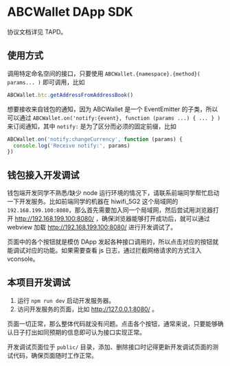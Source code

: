 # ABCWallet DApp SDK

协议文档详见 TAPD。


## 使用方式

调用特定命名空间的接口，只要使用 `ABCWallet.{namespace}.{method}( params... )` 即可调用，比如

```js
ABCWallet.btc.getAddressFromAddressBook()
```

想要接收来自钱包的通知，因为 ABCWallet 是一个 EventEmitter 的子类，所以可以通过 `ABCWallet.on('notify:{event}, function (params ...) { ... } )` 来订阅通知，其中 `notify:` 是为了区分而必须的固定前缀，比如

```js
ABCWallet.on('notify:changeCurrency', function (params) {
  console.log('Receive notify:', params)
})
```


## 钱包接入开发调试

钱包端开发同学不熟悉/缺少 node 运行环境的情况下，请联系前端同学帮忙启动一下开发服务。比如前端同学的机器在 hiwifi_5G2 这个局域网的 `192.168.199.100:8080`，那么首先需要加入同一个局域网，然后尝试用浏览器打开 http://192.168.199.100:8080/ ，确保浏览器能够打开成功后，就可以通过 webview 加载 http://192.168.199.100:8080/ 进行开发调试了。

页面中的各个按钮就是模仿 DApp 发起各种接口调用的，所以点击对应的按钮就能调试对应的功能。如果需要查看 js 日志，通过拦截网络请求的方式注入 vconsole。


## 本项目开发调试

1. 运行 `npm run dev` 启动开发服务器。
2. 访问开发服务的页面，比如 http://127.0.0.1:8080/ 。

页面一切正常，那么整体代码就没有问题。点击各个按钮，通常来说，只要能够确认日子打出如同预期的信息即可认为接口实现正常。

开发调试页面位于 `public/` 目录，添加、删除接口时记得更新开发调试页面的测试代码，确保页面随时工作正常。
